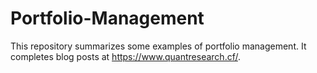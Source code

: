 # Portfolio-Management
This repository summarizes some examples of portfolio management.
It completes blog posts at https://www.quantresearch.cf/. 

